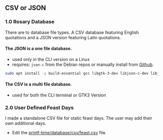 ## CSV or JSON

### 1.0 Rosary Database

There are to database file types. A CSV database featuring English quotations and a JSON version featuring Latin quotations.

#### The JSON is a one file database.

* used only in the CLI version on a Linux
* requires: ```json-c``` from the Debian repos or manually install from [Github](https://github.com/json-c/json-c).

```sh
sudo apt install -y build-essential gcc libgtk-3-dev libjson-c-dev libjson-c-doc
```

#### The CSV is a multi file database.

* used for both the CLI terminal or GTK3 Version

### 2.0 User Defined Feast Days

I made a standalone CSV file for static feast days. The user may add their own additional days.

* Edit the [printf-time/database/csv/feast.csv](csv/feast.csv) file.
